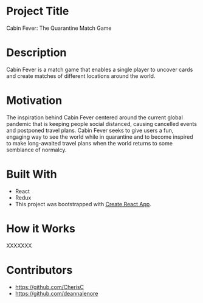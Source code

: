 # Project Title
Cabin Fever: The Quarantine Match Game

# Description
Cabin Fever is a match game that enables a single player to uncover cards and create matches of different locations around the world. 

# Motivation
The inspiration behind Cabin Fever centered around the current global pandemic that is keeping people social distanced, causing cancelled events and postponed travel plans. Cabin Fever seeks to give users a fun, engaging way to see the world while in quarantine and to become inspired to make long-awaited travel plans when the world returns to some semblance of normalcy. 

# Built With
- React
- Redux
- This project was bootstrapped with [Create React App](https://github.com/facebook/create-react-app).

# How it Works
XXXXXXX

# Contributors
- https://github.com/CherisC
- https://github.com/deannalenore



